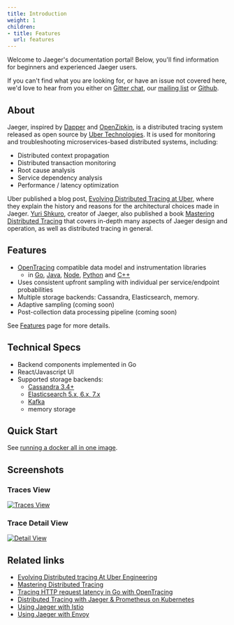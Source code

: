 ```yaml
---
title: Introduction
weight: 1
children:
- title: Features
  url: features
---
```


Welcome to Jaeger's documentation portal! Below, you'll find information for beginners and experienced Jaeger users.

If you can't find what you are looking for, or have an issue not covered here, we'd love to hear from you either on [Gitter chat](https://gitter.im/jaegertracing/Lobby), our [mailing list](https://groups.google.com/forum/#!forum/jaeger-tracing) or [Github](https://github.com/jaegertracing/jaeger/issues).

## About

Jaeger, inspired by [Dapper][dapper] and [OpenZipkin](http://zipkin.io),
is a distributed tracing system released as open source by [Uber Technologies][ubeross].
It is used for monitoring and troubleshooting microservices-based distributed systems, including:

* Distributed context propagation
* Distributed transaction monitoring
* Root cause analysis
* Service dependency analysis
* Performance / latency optimization

Uber published a blog post, [Evolving Distributed Tracing at Uber](https://eng.uber.com/distributed-tracing/), where they explain the history and reasons for the architectural choices made in Jaeger. [Yuri Shkuro](https://shkuro.com), creator of Jaeger, also published a book [Mastering Distributed Tracing](https://shkuro.com/books/2019-mastering-distributed-tracing/) that covers in-depth many aspects of Jaeger design and operation, as well as distributed tracing in general.

## Features

  * [OpenTracing](http://opentracing.io/) compatible data model and instrumentation libraries
    * in [Go](https://github.com/jaegertracing/jaeger-client-go), [Java](https://github.com/jaegertracing/jaeger-client-java), [Node](https://github.com/jaegertracing/jaeger-client-node), [Python](https://github.com/jaegertracing/jaeger-client-python)
    and [C++](https://github.com/jaegertracing/cpp-client)
  * Uses consistent upfront sampling with individual per service/endpoint probabilities
  * Multiple storage backends: Cassandra, Elasticsearch, memory.
  * Adaptive sampling (coming soon)
  * Post-collection data processing pipeline (coming soon)

See [Features](./features/) page for more details.

## Technical Specs

  * Backend components implemented in Go
  * React/Javascript UI
  * Supported storage backends:
    * [Cassandra 3.4+](./deployment/#cassandra)
    * [Elasticsearch 5.x, 6.x, 7.x](./deployment/#elasticsearch)
    * [Kafka](./deployment/#kafka)
    * memory storage

## Quick Start
See [running a docker all in one image](getting-started#all-in-one).

## Screenshots

### Traces View
[![Traces View](/img/traces-ss.png)](/img/traces-ss.png)

### Trace Detail View
[![Detail View](/img/trace-detail-ss.png)](/img/trace-detail-ss.png)

## Related links
- [Evolving Distributed tracing At Uber Engineering](https://eng.uber.com/distributed-tracing/)
- [Mastering Distributed Tracing](https://shkuro.com/books/2019-mastering-distributed-tracing/)
- [Tracing HTTP request latency in Go with OpenTracing](https://medium.com/opentracing/tracing-http-request-latency-in-go-with-opentracing-7cc1282a100a)
- [Distributed Tracing with Jaeger & Prometheus on Kubernetes](https://blog.openshift.com/openshift-commons-briefing-82-distributed-tracing-with-jaeger-prometheus-on-kubernetes/)
- [Using Jaeger with Istio](https://istio.io/docs/tasks/telemetry/distributed-tracing.html)
- [Using Jaeger with Envoy](https://www.envoyproxy.io/docs/envoy/latest/start/sandboxes/jaeger_tracing.html)

[dapper]: https://research.google.com/pubs/pub36356.html
[ubeross]: http://uber.github.io

